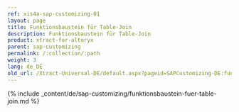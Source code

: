 ```yaml
---
ref: xis4a-sap-customizing-01
layout: page
title: Funktionsbaustein für Table-Join
description: Funktionsbaustein für Table-Join
product: xtract-for-alteryx
parent: sap-customizing
permalink: /:collection/:path
weight: 3
lang: de_DE
old_url: /Xtract-Universal-DE/default.aspx?pageid=SAPCustomizing-DE:funktionsbaustein-fuer-table-join	
---
```


{% include _content/de/sap-customizing/funktionsbaustein-fuer-table-join.md  %}